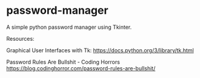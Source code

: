 # password-manager
 A simple python password manager using Tkinter.


Resources: 

Graphical User Interfaces with Tk:
https://docs.python.org/3/library/tk.html

Password Rules Are Bullshit - Coding Horrors
https://blog.codinghorror.com/password-rules-are-bullshit/